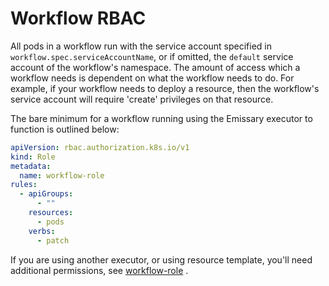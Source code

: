 # Workflow RBAC

All pods in a workflow run with the service account specified in `workflow.spec.serviceAccountName`, or if omitted,
the `default` service account of the workflow's namespace. The amount of access which a workflow needs is dependent on
what the workflow needs to do. For example, if your workflow needs to deploy a resource, then the workflow's service
account will require 'create' privileges on that resource.

The bare minimum for a workflow running using the Emissary executor to function is outlined below:

```yaml
apiVersion: rbac.authorization.k8s.io/v1
kind: Role
metadata:
  name: workflow-role
rules:
  - apiGroups:
      - ""
    resources:
      - pods
    verbs:
      - patch
```

If you are using another executor, or using resource template, you'll need additional permissions,
see [workflow-role](https://github.com/argoproj/argo-workflows/blob/master/manifests/quick-start/base/workflow-role.yaml)
.

